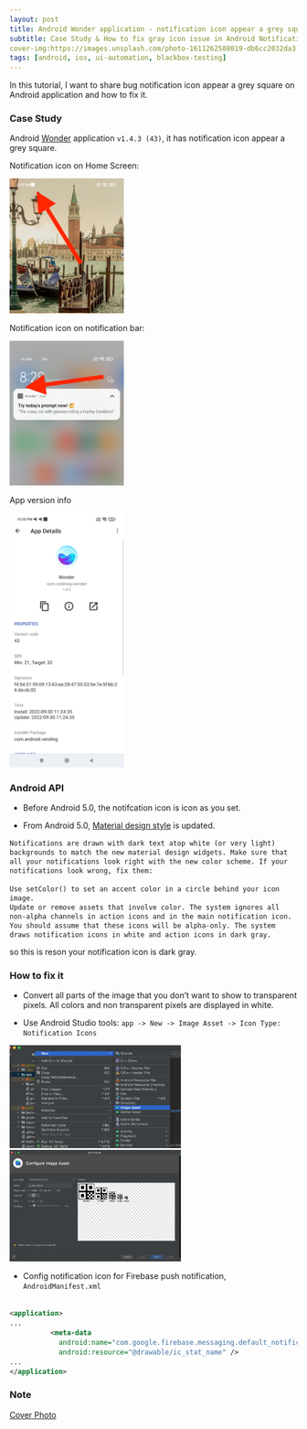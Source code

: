 ```yaml
---
layout: post
title: Android Wonder application - notification icon appear a grey square
subtitle: Case Study & How to fix gray icon issue in Android Notification
cover-img:https://images.unsplash.com/photo-1611262588019-db6cc2032da3
tags: [android, ios, ui-automation, blackbox-testing]
---
```


In this tutorial, I want to share bug notification icon appear a grey square on Android application and how to fix it.


### Case Study

Android [Wonder](https://play.google.com/store/apps/details?id=com.codeway.wonder) application `v1.4.3 (43)`, it has notification icon appear a grey square.

Notification icon on Home Screen: 

<img width=200 src="/assets/img/2022-10-08/home_screen.jpg" />

Notification icon on notification bar: 

<img width=200 src="/assets/img/2022-10-08/notification.jpg" />


App version info 

<img width=200 src="/assets/img/2022-10-08/app_info.jpg" />


### Android API  

- Before Android 5.0, the notifcation icon is icon as you set.

- From Android 5.0, [Material design style](https://android-doc.github.io/about/versions/android-5.0-changes.html) is updated.

```
Notifications are drawn with dark text atop white (or very light) backgrounds to match the new material design widgets. Make sure that all your notifications look right with the new color scheme. If your notifications look wrong, fix them:

Use setColor() to set an accent color in a circle behind your icon image.
Update or remove assets that involve color. The system ignores all non-alpha channels in action icons and in the main notification icon. You should assume that these icons will be alpha-only. The system draws notification icons in white and action icons in dark gray.
```

so this is reson your notification icon is dark gray.


### How to fix it

- Convert all parts of the image that you don’t want to show to transparent pixels. All colors and non transparent pixels are displayed in white. 

- Use Android Studio tools: `app -> New -> Image Asset -> Icon Type: Notification Icons`


<img width=300 src="/assets/img/2022-10-08/android_studio_step_1.png" />


<img width=300 src="/assets/img/2022-10-08/android_studio_step_2.png" />



- Config notification icon for Firebase push notification, `AndroidManifest.xml`



```xml 

<application>
...
          <meta-data
            android:name="com.google.firebase.messaging.default_notification_icon"
            android:resource="@drawable/ic_stat_name" />
...            
</application>
```

### Note


[Cover Photo](https://unsplash.com/photos/PHH_0uw9-Qw)

